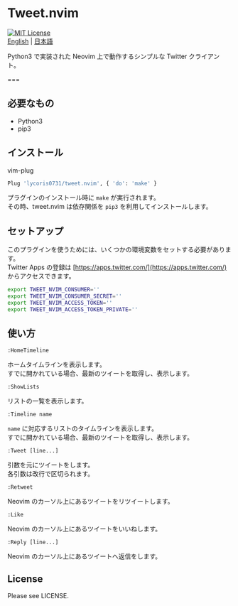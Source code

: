 # Tweet.nvim
[![MIT License](http://img.shields.io/badge/license-MIT-blue.svg?style=flat)](LICENSE)  
[English](./README.md) | [日本語](./README-ja.md)  

Python3 で実装された Neovim 上で動作するシンプルな Twitter クライアント。  

===

## 必要なもの
- Python3
- pip3

## インストール
vim-plug
``` sh
Plug 'lycoris0731/tweet.nvim', { 'do': 'make' }
```

プラグインのインストール時に `make` が実行されます。  
その時、tweet.nvim は依存関係を `pip3` を利用してインストールします。  

## セットアップ
このプラグインを使うためには、いくつかの環境変数をセットする必要があります。  
Twitter Apps の登録は [https://apps.twitter.com/](https://apps.twitter.com/) からアクセスできます。  
``` sh
export TWEET_NVIM_CONSUMER=''
export TWEET_NVIM_CONSUMER_SECRET=''
export TWEET_NVIM_ACCESS_TOKEN=''
export TWEET_NVIM_ACCESS_TOKEN_PRIVATE=''
```

## 使い方
```
:HomeTimeline
```
ホームタイムラインを表示します。  
すでに開かれている場合、最新のツイートを取得し、表示します。  

```
:ShowLists
```
リストの一覧を表示します。  

```
:Timeline name
```
`name` に対応するリストのタイムラインを表示します。  
すでに開かれている場合、最新のツイートを取得し、表示します。  

``` 
:Tweet [line...]
```
引数を元にツイートをします。  
各引数は改行で区切られます。  

```
:Retweet 
```
Neovim のカーソル上にあるツイートをリツイートします。  

```
:Like
```
Neovim のカーソル上にあるツイートをいいねします。

```
:Reply [line...]
```
Neovim のカーソル上にあるツイートへ返信をします。

## License
Please see LICENSE.
